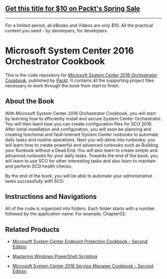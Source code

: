## [Get this title for $10 on Packt's Spring Sale](https://www.packt.com/B05722?utm_source=github&utm_medium=packt-github-repo&utm_campaign=spring_10_dollar_2022)
-----
For a limited period, all eBooks and Videos are only $10. All the practical content you need \- by developers, for developers


# Microsoft System Center 2016 Orchestrator Cookbook
This is the code repository for [Microsoft System Center 2016 Orchestrator Cookbook](https://www.packtpub.com/virtualization-and-cloud/microsoft-system-center-2016-orchestrator-cookbook-second-edition?utm_source=github&utm_medium=repository&utm_content=9781786460462), published by [Packt](https://www.packtpub.com). It contains all the supporting project files necessary to work through the book from start to finish.
## About the Book
With Microsoft System Center 2016 Orchestrator Cookbook, you will start by learning how to efficiently install and secure System Center Orchestrator. You will then learn how you can create configuration files for SCO 2016. After initial installation and configuration, you will soon be planning and creating functional and fault-tolerant System Center runbooks to automate daily tasks and routine operations. Next you will delve into runbooks; you will learn how to create powerful and advanced runbooks such as Building your Runbook without a Dead End. You will also learn to create simple and advanced runbooks for your daily tasks. Towards the end of the book, you will learn to use SCO for other interesting tasks and also learn to maintain and perform SCO health checks.

By the end of the book, you will be able to automate your administrative tasks successfully with SCO.
## Instructions and Navigations
All of the code is organized into folders. Each folder starts with a number followed by the application name. For example, Chapter02.


## Related Products
* [Microsoft System Center Endpoint Protection Cookbook - Second Edition](https://www.packtpub.com/networking-and-servers/microsoft-system-center-1511-endpoint-protection-cookbook?utm_source=github&utm_medium=repository&utm_content=9781786464286)

* [Mastering Windows PowerShell Scripting](https://www.packtpub.com/application-development/mastering-windows-powershell-scripting?utm_source=github&utm_medium=repository&utm_content=9781782173557)

* [Microsoft System Center 2016 Service Manager Cookbook - Second Edition](https://www.packtpub.com/virtualization-and-cloud/microsoft-system-center-2016-service-manager-cookbook-second-edition?utm_source=github&utm_medium=repository&utm_content=9781786464897)
